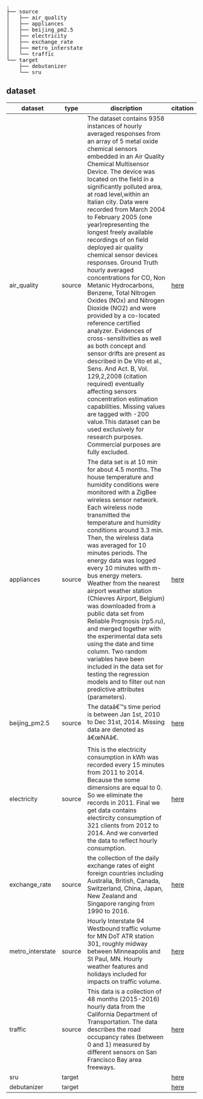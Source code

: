 
<pre>
.
├── source
│   ├── air_quality
│   ├── appliances
│   ├── beijing_pm2.5
│   ├── electricity
│   ├── exchange_rate
│   ├── metro_interstate
│   └── traffic
└── target
    ├── debutanizer
    └── sru
</pre>


## dataset
|dataset|type|discription|citation|
|---|---|---|---|
|air_quality|source|The dataset contains 9358 instances of hourly averaged responses from an array of 5 metal oxide chemical sensors embedded in an Air Quality Chemical Multisensor Device. The device was located on the field in a significantly polluted area, at road level,within an Italian city. Data were recorded from March 2004 to February 2005 (one year)representing the longest freely available recordings of on field deployed air quality chemical sensor devices responses. Ground Truth hourly averaged concentrations for CO, Non Metanic Hydrocarbons, Benzene, Total Nitrogen Oxides (NOx) and Nitrogen Dioxide (NO2) and were provided by a co-located reference certified analyzer. Evidences of cross-sensitivities as well as both concept and sensor drifts are present as described in De Vito et al., Sens. And Act. B, Vol. 129,2,2008 (citation required) eventually affecting sensors concentration estimation capabilities. Missing values are tagged with -200 value.This dataset can be used exclusively for research purposes. Commercial purposes are fully excluded.|[here](http://archive.ics.uci.edu/ml/datasets/Air+Quality)|
|appliances|source|The data set is at 10 min for about 4.5 months. The house temperature and humidity conditions were monitored with a ZigBee wireless sensor network. Each wireless node transmitted the temperature and humidity conditions around 3.3 min. Then, the wireless data was averaged for 10 minutes periods. The energy data was logged every 10 minutes with m-bus energy meters. Weather from the nearest airport weather station (Chievres Airport, Belgium) was downloaded from a public data set from Reliable Prognosis (rp5.ru), and merged together with the experimental data sets using the date and time column. Two random variables have been included in the data set for testing the regression models and to filter out non predictive attributes (parameters).|[here](http://archive.ics.uci.edu/ml/datasets/Appliances+energy+prediction)|
|beijing_pm2.5|source|The dataâ€™s time period is between Jan 1st, 2010 to Dec 31st, 2014. Missing data are denoted as â€œNAâ€.|[here](http://archive.ics.uci.edu/ml/datasets/Beijing+PM2.5+Data)|
|electricity|source|This is the electricity consumption in kWh was recorded every 15 minutes from 2011 to 2014. Because the some dimensions are equal to 0. So we eliminate the records in 2011. Final we get data contains electircity consumption of 321 clients from 2012 to 2014. And we converted the data to reflect hourly consumption.|[here](https://archive.ics.uci.edu/ml/datasets/ElectricityLoadDiagrams20112014)|
|exchange_rate|source|the collection of the daily exchange rates of eight foreign countries including Australia, British, Canada, Switzerland, China, Japan, New Zealand and Singapore ranging from 1990 to 2016.|[here](https://github.com/laiguokun/multivariate-time-series-data)|
|metro_interstate|source|Hourly Interstate 94 Westbound traffic volume for MN DoT ATR station 301, roughly midway between Minneapolis and St Paul, MN. Hourly weather features and holidays included for impacts on traffic volume.|[here](http://archive.ics.uci.edu/ml/datasets/Metro+Interstate+Traffic+Volume)|
|traffic|source|This data is a collection of 48 months (2015-2016) hourly data from the California Department of Transportation. The data describes the road occupancy rates (between 0 and 1) measured by different sensors on San Francisco Bay area freeways.|[here](http://pems.dot.ca.gov/)|
|sru|target||[here](https://www.springer.com/gp/book/9781846284793)|
|debutanizer|target||[here](https://www.springer.com/gp/book/9781846284793)|
